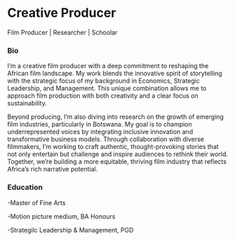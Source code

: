 # Creative Producer
Film Producer | Researcher | Schoolar

### Bio
I’m a creative film producer with a deep commitment to reshaping the African film landscape. My work blends the innovative spirit of storytelling with the strategic focus of my background in Economics, Strategic Leadership, and Management. This unique combination allows me to approach film production with both creativity and a clear focus on sustainability.

Beyond producing, I’m also diving into research on the growth of emerging film industries, particularly in Botswana. My goal is to champion underrepresented voices by integrating inclusive innovation and transformative business models. Through collaboration with diverse filmmakers, I’m working to craft authentic, thought-provoking stories that not only entertain but challenge and inspire audiences to rethink their world. Together, we’re building a more equitable, thriving film industry that reflects Africa’s rich narrative potential.

### Education
-Master of Fine Arts

-Motion picture medium, BA Honours

-Strategilc Leadership & Management, PGD

